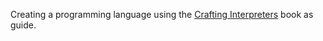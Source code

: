 Creating a programming language using the [Crafting Interpreters](https://craftinginterpreters.com) book as guide.
